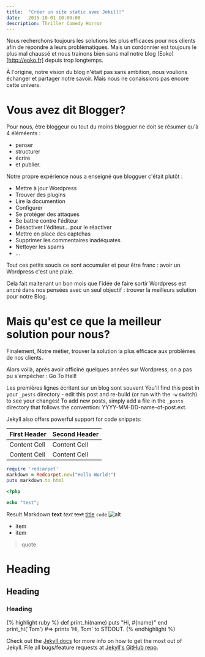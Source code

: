 ```yaml
---
title:  "Créer un site static avec Jekill!"
date:   2015-10-01 10:00:00
description: Thriller Comedy Horror
---
```


Nous recherchons toujours les solutions les plus efficaces pour nos clients afin de
répondre à leurs problématiques. Mais un cordonnier est toujours le plus mal chaussé
et nous trainons bien sans mal notre blog (Eoko)[http://eoko.fr] depuis trop longtemps.

À l'origine, notre vision du blog n'était pas sans ambition, nous voulions échanger et
partager notre savoir. Mais nous ne conaissions pas encore cette univers.

# Vous avez dit Blogger?

Pour nous, être bloggeur ou tout du moins blogguer ne doit se résumer qu'à 4 éléméents :

  + penser
  + structurer
  + écrire
  + et publier.

Notre propre expérience nous a enseigné que blogguer c'était plutôt :

- Mettre à jour Wordpress
- Trouver des plugins
- Lire la documention
- Configurer
- Se protéger des attaques
- Se battre contre l'éditeur
- Désactiver l'éditeur... pour le réactiver
- Mettre en place des captchas
- Supprimer les commentaires inadéquates
- Nettoyer les spams
- ...

Tout ces petits soucis ce sont accumuler et pour être franc : avoir un Wordpress
c'est une plaie.

Cela fait maitenant un bon mois que l'idée de faire sortir Wordpress est ancré dans
nos pensées avec un seul objectif : trouver la meilleurs solution pour notre Blog.

# Mais qu'est ce que la meilleur solution pour nous?

Finalement,
Notre métier, trouver la solution la plus efficace
aux problèmes de nos clients.



Alors voilà, après avoir officiné quelques années sur Wordpress, on a pas pu
s'empêcher : Go To Hell!




Les premières lignes écritent sur un blog sont souvent
You'll find this post in your `_posts` directory - edit this post and re-build (or run with the `-w` switch) to see your changes!
To add new posts, simply add a file in the `_posts` directory that follows the convention: YYYY-MM-DD-name-of-post.ext.

Jekyll also offers powerful support for code snippets:

First Header  | Second Header
------------- | -------------
Content Cell  | Content Cell
Content Cell  | Content Cell

```ruby
require 'redcarpet'
markdown = Redcarpet.new("Hello World!")
puts markdown.to_html
```


```php
<?php

echo "test";

```

Result	Markdown
**text**
*text*
~~text~~
[title](http://eoko.fr)
`code`
![alt](http://eoko.fr)

* item
* item

> quote
# Heading
## Heading
### Heading



{% highlight ruby %}
def print_hi(name)
  puts "Hi, #{name}"
end
print_hi('Tom')
#=> prints 'Hi, Tom' to STDOUT.
{% endhighlight %}

Check out the [Jekyll docs][jekyll] for more info on how to get the most out of Jekyll. File all bugs/feature requests at [Jekyll's GitHub repo][jekyll-gh].

[jekyll-gh]: https://github.com/mojombo/jekyll
[jekyll]:    http://jekyllrb.com
